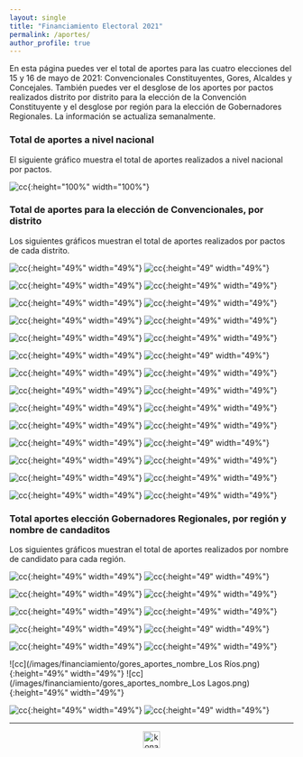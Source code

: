 ```yaml
---
layout: single
title: "Financiamiento Electoral 2021"
permalink: /aportes/
author_profile: true
---
```


En esta página puedes ver el total de aportes para las cuatro elecciones del 15 y 16 de mayo de 2021: Convencionales Constituyentes, Gores, Alcaldes y Concejales. También puedes ver el desglose de los aportes por pactos realizados distrito por distrito para la elección de la Convención Constituyente y el desglose por región para la elección de Gobernadores Regionales. La información se actualiza semanalmente.


### Total de aportes a nivel nacional

El siguiente gráfico muestra el total de aportes realizados a nivel nacional por pactos.


![cc](/images/aportes2021_todos.png){:height="100%" width="100%"}


### Total de aportes para la elección de Convencionales, por distrito

Los siguientes gráficos muestran el total de aportes realizados por pactos de cada distrito.

![cc](/images/financiamiento/cc_aportes_1.png){:height="49%" width="49%"} ![cc](/images/financiamiento/cc_aportes_2.png){:height="49" width="49%"}

![cc](/images/financiamiento/cc_aportes_3.png){:height="49%" width="49%"} ![cc](/images/financiamiento/cc_aportes_4.png){:height="49%" width="49%"}

![cc](/images/financiamiento/cc_aportes_5.png){:height="49%" width="49%"} ![cc](/images/financiamiento/cc_aportes_6.png){:height="49%" width="49%"}

![cc](/images/financiamiento/cc_aportes_7.png){:height="49%" width="49%"} ![cc](/images/financiamiento/cc_aportes_8.png){:height="49%" width="49%"}

![cc](/images/financiamiento/cc_aportes_9.png){:height="49%" width="49%"} ![cc](/images/financiamiento/cc_aportes_10.png){:height="49%" width="49%"}

![cc](/images/financiamiento/cc_aportes_11.png){:height="49%" width="49%"} ![cc](/images/financiamiento/cc_aportes_12.png){:height="49" width="49%"}

![cc](/images/financiamiento/cc_aportes_13.png){:height="49%" width="49%"} ![cc](/images/financiamiento/cc_aportes_14.png){:height="49%" width="49%"}

![cc](/images/financiamiento/cc_aportes_15.png){:height="49%" width="49%"} ![cc](/images/financiamiento/cc_aportes_16.png){:height="49%" width="49%"}

![cc](/images/financiamiento/cc_aportes_17.png){:height="49%" width="49%"} ![cc](/images/financiamiento/cc_aportes_18.png){:height="49%" width="49%"}

![cc](/images/financiamiento/cc_aportes_19.png){:height="49%" width="49%"} ![cc](/images/financiamiento/cc_aportes_20.png){:height="49%" width="49%"}

![cc](/images/financiamiento/cc_aportes_21.png){:height="49%" width="49%"} ![cc](/images/financiamiento/cc_aportes_22.png){:height="49" width="49%"}

![cc](/images/financiamiento/cc_aportes_23.png){:height="49%" width="49%"} ![cc](/images/financiamiento/cc_aportes_24.png){:height="49%" width="49%"}

![cc](/images/financiamiento/cc_aportes_25.png){:height="49%" width="49%"} ![cc](/images/financiamiento/cc_aportes_26.png){:height="49%" width="49%"}

![cc](/images/financiamiento/cc_aportes_27.png){:height="49%" width="49%"} ![cc](/images/financiamiento/cc_aportes_28.png){:height="49%" width="49%"}


### Total aportes elección Gobernadores Regionales, por región y nombre de candaditos

Los siguientes gráficos muestran el total de aportes realizados por nombre de candidato para cada región.

![cc](/images/financiamiento/gores_aportes_nombre_Arica.png){:height="49%" width="49%"} ![cc](/images/financiamiento/gores_aportes_nombre_Tarapacá.png){:height="49" width="49%"}

![cc](/images/financiamiento/gores_aportes_nombre_Antofagasta.png){:height="49%" width="49%"} ![cc](/images/financiamiento/gores_aportes_nombre_Atacama.png){:height="49%" width="49%"}

![cc](/images/financiamiento/gores_aportes_nombre_Coquimbo.png){:height="49%" width="49%"} ![cc](/images/financiamiento/gores_aportes_nombre_Valparaíso.png){:height="49%" width="49%"}

![cc](/images/financiamiento/gores_aportes_nombre_Metropolitana.png){:height="49%" width="49%"} ![cc](/images/financiamiento/gores_aportes_nombre_O'Higgins.png){:height="49" width="49%"}

![cc](/images/financiamiento/gores_aportes_nombre_Maule.png){:height="49%" width="49%"} ![cc](/images/financiamiento/gores_aportes_pacto_Araucanía.png){:height="49%" width="49%"}

![cc](/images/financiamiento/gores_aportes_nombre_Los Ríos.png){:height="49%" width="49%"} ![cc](/images/financiamiento/gores_aportes_nombre_Los Lagos.png){:height="49%" width="49%"}

![cc](/images/financiamiento/gores_aportes_nombre_Aysén.png){:height="49%" width="49%"} ![cc](/images/financiamiento/gores_aportes_nombre_Magallanes.png){:height="49" width="49%"}

---

<!-- NES -->
<style>
.aligncenter {
    text-align: center;
}
</style>
<p class="aligncenter">
    <img src="/images/nes.png" width="30" height="30" alt="konami" />
</p>
<script src="/js/topsecret.js"></script>


<!-- Favicon -->
<link rel="apple-touch-icon" sizes="180x180" href="/apple-touch-icon.png">
<link rel="icon" type="image/png" sizes="32x32" href="/favicon-32x32.png">
<link rel="icon" type="image/png" sizes="16x16" href="/favicon-16x16.png">
<link rel="manifest" href="/site.webmanifest">
<link rel="mask-icon" href="/safari-pinned-tab.svg" color="#5bbad5">
<meta name="msapplication-TileColor" content="#b91d47">
<meta name="theme-color" content="#ffffff">
